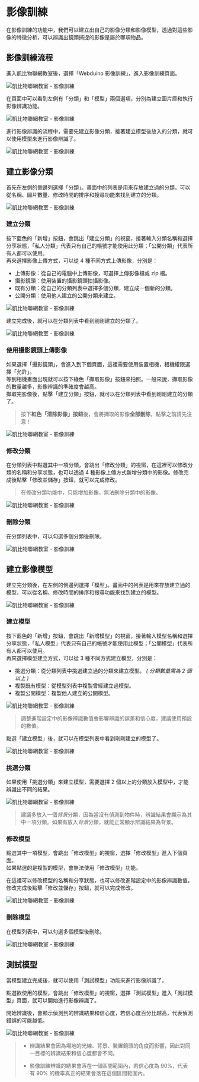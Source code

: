 # 影像訓練

在影像訓練的功能中，我們可以建立出自己的影像分類和影像模型，透過對這些影像的特徵分析，可以辨識出鏡頭捕捉的影像是屬於哪項物品。

## 影像訓練流程

進入凱比物聯網教室後，選擇「Webduino 影像訓練」，進入影像訓練頁面。

![凱比物聯網教室 - 影像訓練](../../../../media/zh-tw/kebbi/imagemlDetect/training-01.jpg)

在頁面中可以看到左側有「分類」和「模型」兩個選項，分別為建立圖片庫和執行影像辨識功能。

![凱比物聯網教室 - 影像訓練](../../../../media/zh-tw/kebbi/imagemlDetect/training-02.jpg)

進行影像辨識的流程中，需要先建立影像分類，接著建立模型後放入的分類，就可以使用模型來進行影像辨識了。

![凱比物聯網教室 - 影像訓練](../../../../media/zh-tw/kebbi/imagemlDetect/training-03.jpg)

## 建立影像分類 

首先在左側的側邊列選擇「分類」。畫面中的列表是用來存放建立過的分類，可以從名稱、圖片數量、修改時間的排序和搜尋功能來找到建立的分類。

![凱比物聯網教室 - 影像訓練](../../../../media/zh-tw/kebbi/imagemlDetect/training-04.jpg)

### 建立分類

按下藍色的「新增」按鈕，會跳出「建立分類」的視窗，接著輸入分類名稱和選擇分享狀態，「私人分類」代表只有自己的帳號才能使用此分類；「公開分類」代表所有人都可以使用。  
再來選擇影像上傳方式，可以從 4 種不同方式上傳影像，分別是：
- 上傳影像：從自己的電腦中上傳影像，可選擇上傳影像檔或 zip 檔。
- 攝影鏡頭：使用裝置的攝影鏡頭拍攝影像。
- 既有分類：從自己的分類列表中選擇多個分類，建立成一個新的分類。
- 公開分類：使用他人建立的公開分類來建立。

![凱比物聯網教室 - 影像訓練](../../../../media/zh-tw/kebbi/imagemlDetect/training-05.jpg)

建立完成後，就可以在分類列表中看到剛剛建立的分類了。

![凱比物聯網教室 - 影像訓練](../../../../media/zh-tw/kebbi/imagemlDetect/training-06.jpg)

### 使用攝影鏡頭上傳影像

如果選擇「攝影鏡頭」，會進入到下個頁面，這裡需要使用裝置相機，相機權限選擇「允許」。  
等到相機畫面出現就可以按下綠色「擷取影像」按鈕來拍照。一般來說，擷取影像的數量越多，影像辨識的準確度會越高。  
擷取完影像後，點擊「建立分類」按鈕，就可以在分類列表中看到剛剛建立的分類了。

> 按下**紅色「清除影像」按鈕**後，會將擷取的影像**全部刪除**，點擊之前請先注意！

![凱比物聯網教室 - 影像訓練](../../../../media/zh-tw/kebbi/imagemlDetect/training-07.jpg)

### 修改分類

在分類列表中點選其中一項分類，會跳出「修改分類」的視窗，在這裡可以修改分類的名稱和分享狀態，也可以透過 4 種影像上傳方式新增分類中的影像。修改完成後點擊「修改並儲存」按鈕，就可以完成修改。

> 在修改分類功能中，只能增加影像，無法刪除分類中的影像。

![凱比物聯網教室 - 影像訓練](../../../../media/zh-tw/kebbi/imagemlDetect/training-08.jpg)

### 刪除分類

在分類列表中，可以勾選多個分類後刪除。

![凱比物聯網教室 - 影像訓練](../../../../media/zh-tw/kebbi/imagemlDetect/training-09.jpg)

## 建立影像模型

建立完分類後，在左側的側邊列選擇「模型」。畫面中的列表是用來存放建立過的模型，可以從名稱、修改時間的排序和搜尋功能來找到建立的模型。

![凱比物聯網教室 - 影像訓練](../../../../media/zh-tw/kebbi/imagemlDetect/training-10.jpg)

### 建立模型

按下藍色的「新增」按鈕，會跳出「新增模型」的視窗，接著輸入模型名稱和選擇分享狀態，「私人模型」代表只有自己的帳號才能使用此模型；「公開模型」代表所有人都可以使用。  
再來選擇模型建立方式，可以從 3 種不同方式建立模型，分別是：
- 挑選分類：從分類列表中挑選建立過的分類來建立模型。 *( 分類數量需為 2 個以上 )*
- 複製既有模型：從模型列表中複製曾經建立過模型。
- 複製公開模型：複製他人建立的公開模型。

![凱比物聯網教室 - 影像訓練](../../../../media/zh-tw/kebbi/imagemlDetect/training-11.jpg)

> 調整進階設定中的影像辨識數值會影響辨識的誤差和信心度，建議使用預設的數值。

點選「建立模型」後，就可以在模型列表中看到剛剛建立的模型了。

![凱比物聯網教室 - 影像訓練](../../../../media/zh-tw/kebbi/imagemlDetect/training-12.jpg)

### 挑選分類

如果使用「挑選分類」來建立模型，需要選擇 2 個以上的分類放入模型中，才能辨識出不同的結果。  

![凱比物聯網教室 - 影像訓練](../../../../media/zh-tw/kebbi/imagemlDetect/training-13.jpg)

> 建議多放入一個*背景*分類，因為當沒有偵測到物件時，辨識結果會顯示為其中一項分類。如果有放入*背景*分類，就能正常顯示辨識結果為背景。

### 修改模型

點選其中一項模型，會跳出「修改模型」的視窗，選擇「修改模型」進入下個頁面。  
如果點選的是複製的模型，會無法使用「修改模型」功能。

在這裡可以修改模型的名稱和分享狀態，也可以修改進階設定中的影像辨識數值。修改完成後點擊「修改並儲存」按鈕，就可以完成修改。

![凱比物聯網教室 - 影像訓練](../../../../media/zh-tw/kebbi/imagemlDetect/training-14.jpg)

### 刪除模型

在模型列表中，可以勾選多個模型後刪除。

![凱比物聯網教室 - 影像訓練](../../../../media/zh-tw/kebbi/imagemlDetect/training-15.jpg)

## 測試模型

當模型建立完成後，就可以使用「測試模型」功能來進行影像辨識了。

點選欲使用的模型，會跳出「修改模型」的視窗，選擇「測試模型」進入「測試模型」頁面，就可以開始進行影像辨識了。

開始辨識後，會顯示偵測到的辨識結果和信心度，若信心度百分比越高，代表偵測錯誤的可能越低。



![凱比物聯網教室 - 影像訓練](../../../../media/zh-tw/kebbi/imagemlDetect/training-16.jpg)

>- 辨識結果會因為場地的光線、背景、裝置鏡頭的角度而影響，因此對同一目標的辨識結果和信心度都會不同。
>
>- 影像訓練辨識的結果會落在一個區間範圍內，若信心度為 90%，代表有 90% 的機率真正的結果會落在這個區間範圍內。